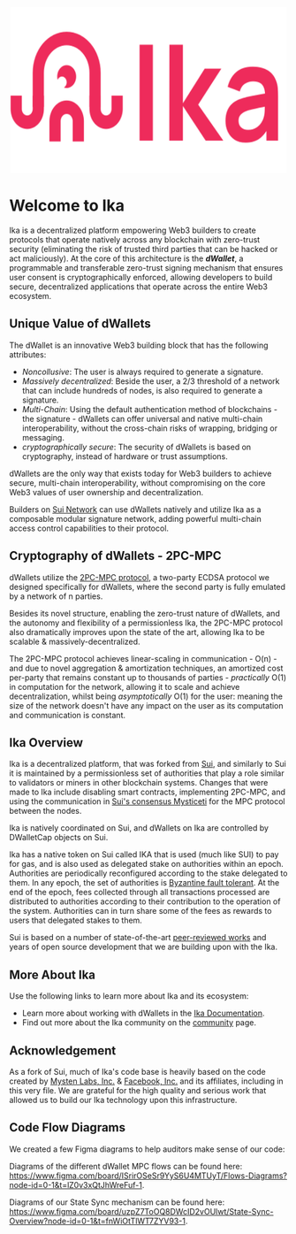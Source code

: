 <p align="center">
<img src="https://github.com/dwallet-labs/dwallet-network/blob/main/dashboards/logo.svg" alt="Logo" width="500" height="300">
</p>

# Welcome to Ika

Ika is a decentralized platform empowering Web3 builders to create protocols that operate natively across any blockchain
with zero-trust security (eliminating the risk of trusted third parties that can be hacked or act maliciously). At the
core of this architecture is the ***dWallet***, a programmable and transferable zero-trust signing mechanism that ensures user
consent is cryptographically enforced, allowing developers to build secure, decentralized applications that operate
across the entire Web3 ecosystem.

## Unique Value of dWallets

The dWallet is an innovative Web3 building block that has the following attributes:

* _Noncollusive_: The user is always required to generate a signature.
* _Massively decentralized_: Beside the user, a 2/3 threshold of a network that can include hundreds of
  nodes, is also required to generate a signature.
* _Multi-Chain_: Using the default authentication method of blockchains - the signature - dWallets can offer universal
  and native multi-chain interoperability, without the cross-chain risks of wrapping, bridging or messaging.
* _cryptographically secure_: The security of dWallets is based on cryptography, instead of hardware or trust
  assumptions.

dWallets are the only way that exists today for Web3 builders to achieve secure, multi-chain interoperability, without
compromising on the core Web3 values of user ownership and decentralization.

Builders on [Sui Network](https://sui.io) can use dWallets natively and utilize Ika as a composable
modular signature network, adding powerful multi-chain access control capabilities to their protocol.

## Cryptography of dWallets - 2PC-MPC

dWallets utilize the [2PC-MPC protocol](https://github.com/dwallet-labs/crypto/tree/main?tab=readme-ov-file#2pc-mpc),
a two-party ECDSA protocol we designed specifically for dWallets, where the second party is fully emulated by a
network of n parties.

Besides its novel structure, enabling the zero-trust nature of dWallets, and the autonomy and flexibility of a
permissionless Ika, the 2PC-MPC protocol also dramatically improves upon the state of the art, allowing Ika to be
scalable & massively-decentralized.

The 2PC-MPC protocol achieves linear-scaling in communication - O(n) - and due to novel aggregation & amortization
techniques, an amortized cost per-party that remains constant up to thousands of parties - _practically_ O(1) in
computation for the network, allowing it to scale and achieve decentralization, whilst being _asymptotically_ O(1) for
the user: meaning the size of the network doesn't have any impact on the user as its computation and communication is
constant.

## Ika Overview

Ika is a decentralized platform, that was forked from [Sui](https://github.com/MystenLabs/sui), and similarly to Sui it
is maintained by a permissionless set of authorities that play a role similar to validators or miners in other
blockchain systems. Changes that were made to Ika include disabling smart contracts, implementing 2PC-MPC, and using the
communication in [Sui's consensus Mysticeti](https://github.com/MystenLabs/mysticeti) for the MPC protocol between the
nodes.

Ika is natively coordinated on Sui, and dWallets on Ika are controlled by DWalletCap objects on Sui.

Ika has a native token on Sui called IKA that is used (much like SUI) to pay for gas, and is also used as delegated stake
on authorities within an epoch. Authorities are periodically reconfigured according to the stake delegated to them. In any
epoch, the set of authorities is [Byzantine fault tolerant](http://pmg.csail.mit.edu/papers/osdi99.pdf). At the end of the
epoch, fees collected through all transactions processed are distributed to authorities according to their contribution to
the operation of the system. Authorities can in turn share some of the fees as rewards to users that delegated stakes to them.

Sui is based on a number of state-of-the-art
[peer-reviewed works](https://github.com/MystenLabs/sui/blob/main/docs/content/concepts/research-papers.mdx)
and years of open source development that we are building upon with the Ika.

## More About Ika

Use the following links to learn more about Ika and its ecosystem:

* Learn more about working with dWallets in the [Ika Documentation](https://docs.dwallet.io/).
* Find out more about the Ika community on the [community](https://ika.xyz/community/) page.

## Acknowledgement

As a fork of Sui, much of Ika's code base is heavily based on the code created
by [Mysten Labs, Inc.](https://mystenlabs.com) & [Facebook, Inc.](https://facebook.com) and its affiliates, including in
this very file. We are grateful for the high quality and serious work that allowed us to build our Ika technology upon
this infrastructure.

## Code Flow Diagrams

We created a few Figma diagrams to help auditors make sense of our code:

Diagrams of the different dWallet MPC flows can be found
here: https://www.figma.com/board/ISrirOSeSr9YyS6U4MTUyT/Flows-Diagrams?node-id=0-1&t=lZ0v3xQtJhWreFuf-1.

Diagrams of our State Sync mechanism can be found
here: https://www.figma.com/board/uzpZ7ToOQ8DWcID2vOUlwt/State-Sync-Overview?node-id=0-1&t=fnWiOtTlWT7ZYV93-1.
